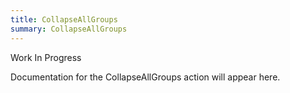 ```yaml
---
title: CollapseAllGroups
summary: CollapseAllGroups
---
```


Work In Progress

Documentation for the CollapseAllGroups action will appear here.